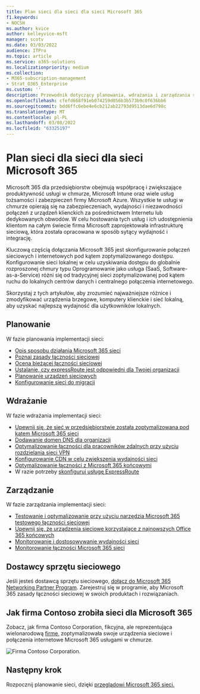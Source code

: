 ```yaml
---
title: Plan sieci dla sieci dla sieci Microsoft 365
f1.keywords:
- NOCSH
ms.author: kvice
author: kelleyvice-msft
manager: scotv
ms.date: 03/03/2022
audience: ITPro
ms.topic: article
ms.service: o365-solutions
ms.localizationpriority: medium
ms.collection:
- M365-subscription-management
- Strat_O365_Enterprise
ms.custom: ''
description: Przewodnik dotyczący planowania, wdrażania i zarządzania siecią Microsoft 365 sieci.
ms.openlocfilehash: cfefd668f91eb074259d056b3b573b9c0f636bb6
ms.sourcegitcommit: bdd6ffc6ebe4e6cb212ab22793d9513dae6d798c
ms.translationtype: MT
ms.contentlocale: pl-PL
ms.lasthandoff: 03/08/2022
ms.locfileid: "63325197"
---
```

# <a name="networking-roadmap-for-microsoft-365"></a>Plan sieci dla sieci dla sieci Microsoft 365

Microsoft 365 dla przedsiębiorstw obejmują współpracę i zwiększające produktywność usługi w chmurze, Microsoft Intune oraz wiele usług tożsamości i zabezpieczeń firmy Microsoft Azure. Wszystkie te usługi w chmurze opierają się na zabezpieczeniach, wydajności i niezawodności połączeń z urządzeń klienckich za pośrednictwem Internetu lub dedykowanych obwodów. W celu hostowania tych usług i ich udostępnienia klientom na całym świecie firma Microsoft zaprojektowała infrastrukturę sieciową, która została opracowana w sposób sytący wydajność i integrację.

Kluczową częścią dołączania Microsoft 365 jest skonfigurowanie połączeń sieciowych i internetowych pod kątem zoptymalizowanego dostępu. Konfigurowanie sieci lokalnej w celu uzyskiwania dostępu do globalnie rozproszonej chmury typu Oprogramowanie jako usługa (SaaS, Software-as-a-Service) różni się od tradycyjnej sieci zoptymalizowanej pod kątem ruchu do lokalnych centrów danych i centralnego połączenia internetowego.

Skorzystaj z tych artykułów, aby zrozumieć najważniejsze różnice i zmodyfikować urządzenia brzegowe, komputery klienckie i sieć lokalną, aby uzyskać najlepszą wydajność dla użytkowników lokalnych.

## <a name="plan"></a>Planowanie

W fazie planowania implementacji sieci:

- [Opis sposobu działania Microsoft 365 sieci](microsoft-365-networking-overview.md)
- [Poznaj zasady łączności sieciowej](microsoft-365-network-connectivity-principles.md)
- [Ocena bieżącej łączności sieciowej](assessing-network-connectivity.md)
- [Ustalanie, czy expressRoute jest odpowiedni dla Twojej organizacji](network-planning-with-expressroute.md)
- [Planowanie urządzeń sieciowych](plan-for-network-devices.md)
- [Konfigurowanie sieci do migracji](network-and-migration-planning.md)

## <a name="deploy"></a>Wdrażanie

W fazie wdrażania implementacji sieci:

- [Upewnij się, że sieć w przedsiębiorstwie została zoptymalizowana pod kątem Microsoft 365 sieci](set-up-network-for-microsoft-365.md)
- [Dodawanie domen DNS dla organizacji](../admin/setup/add-domain.md)
- [Optymalizowanie łączności dla pracowników zdalnych przy użyciu rozdzielania sieci VPN](microsoft-365-vpn-split-tunnel.md)
- [Konfigurowanie CDN w celu zwiększenia wydajności sieci](office-365-cdn-quickstart.md)
- [Optymalizowanie łączności z Microsoft 365 końcowymi](microsoft-365-ip-web-service.md)
- W razie potrzeby [skonfiguruj usługę ExpressRoute](azure-expressroute.md)

## <a name="manage"></a>Zarządzanie

W fazie zarządzania implementacji sieci:

- [Testowanie i optymalizowanie przy użyciu narzędzia Microsoft 365 testowego łączności sieciowej](office-365-network-mac-perf-onboarding-tool.md)
- [Upewnij się, że urządzenia sieciowe korzystające z najnowszych Office 365 końcowych](microsoft-365-endpoints.md)
- [Monitorowanie i dostosowywanie wydajności sieci](network-planning-and-performance.md)
- [Monitorowanie łączności Microsoft 365 sieci](monitor-connectivity.md)

## <a name="network-equipment-vendors"></a>Dostawcy sprzętu sieciowego

Jeśli jesteś dostawcą sprzętu sieciowego, [dołącz do Microsoft 365 Networking Partner Program](microsoft-365-networking-partner-program.md). Zarejestruj się w programie, aby Microsoft 365 zasady łączności sieciowej w swoich produktach i rozwiązaniach.

## <a name="how-contoso-did-networking-for-microsoft-365"></a>Jak firma Contoso zrobiła sieci dla Microsoft 365

Zobacz, jak firma Contoso Corporation, fikcyjna, ale reprezentująca wielonarodową [firmę,](contoso-networking.md) zoptymalizowała swoje urządzenia sieciowe i połączenia internetowe Microsoft 365 usługami w chmurze.

![Firma Contoso Corporation.](../media/contoso-overview/contoso-icon.png)

## <a name="next-step"></a>Następny krok

Rozpocznij planowanie sieci, dzięki [przeglądowi Microsoft 365 sieci.](microsoft-365-networking-overview.md)
